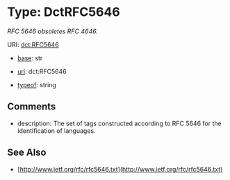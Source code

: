 # Type: DctRFC5646




_RFC 5646 obsoletes RFC 4646._



URI: [dct:RFC5646](http://purl.org/dc/terms/RFC5646)

* [base](https://w3id.org/linkml/base): str

* [uri](https://w3id.org/linkml/uri): dct:RFC5646


* [typeof](https://w3id.org/linkml/typeof): string







## Comments

* description: The set of tags constructed according to RFC 5646 for the identification of languages.

## See Also

* [http://www.ietf.org/rfc/rfc5646.txt](http://www.ietf.org/rfc/rfc5646.txt)


